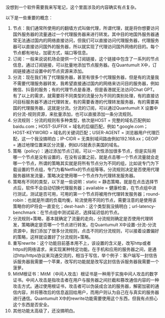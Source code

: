 没想到一个软件需要我来写笔记，这个里面涉及的内容确实有点复杂。

以下是一些重要的概念：
1. 节点：我们通常所使用的的翻墙方式叫做代理，所谓代理，就是将你想要访问国外服务器的流量通过一个代理服务器来进行转发。其中目的地国外服务器通常无法通过国内的网络直接访问，但我们可以直接访问代理服务器，代理服务器可以直接访问国外的服务器，所以就实现了代理访问国外网络的目的。每个节点都有地址，加密方式，端口等信息。
2. 订阅：一般来说说机场会提供一个订阅链接，这个链接中包含了一系列的节点信息，通过订阅链接，可以批量地添加节点服务器。在Quantumult X中，订阅链接通过设置中的节点资源来添加。
3. 分流：现在我们有了代理服务器，甚至有很多个代理服务器，但是有的流量我不需要代理服务器转发，我希望直接通过国内的网络来访问目的服务器，例如微信、抖音的服务；有的代理节点是香港，但是香港就无法访问Chat GPT。有了以上的需求，就需要将不同类型的流量分为不同的类别处理，有的直接访问目标服务器不通过代理转发，有的需要香港的代理转发服务器，有的需要美国的代理服务器，这就是分流。分流的订阅，可以通过Quantumult X 设置中的分流-规则资源，来批量添加，也可以直接添加一条分流规则。
4. 分流规则：分流的规则有多种类型，依次是HOST = 完整的域名匹配例如 baidu.com；HOST-SUFFIX = 域名的后缀匹配，例如 *.google.com；HOST-KEYWORD = 域名的关键词匹配；USER-AGENT = 浏览器用户代理匹配，这一个我没搞明白；IP-CIDR = 无类别域间路由例如192.168.xx；GEOIP = 通过地理位置来区分流量，例如US就表示美国的域名。
5. 策略（policy）：通过添加节点订阅，可以一次性添加很多节点，但是实际用哪一个节点是没有设置的，在没有设置之前，就是点击哪一个节点流量就会走哪一个节点，所谓的策略其实就是将所有节点分为不同的组，比如说专门为下载设置的节点组，专门为看Netflix的节点组等等。分流规则决定是否使用代理服务器转发流量，策略决定使用哪一个节点作为代理转发服务器。
6. 策略有不同的类型，以下是一些说明：static = 静态策略，就是在点击选择节点后，软件不会自动切换代理服务器；available = 健康检查，在节点组中进行测试，测试是否可用，可用的第一个节点将被用作代理转发服务器；round-robin：也就是所谓的负载均衡，轮流使用不同的节点，需要注意的是使用该策略你的IP将会一直变化；dest-hash：这个类型我没搞明白；url-latency-benchmark：在节点组中测试延迟，选择延迟低的节点。
7. 分流规则+策略，基本就确定了流量的走向，分流规则确定是否使用代理转发，策略确定是否哪一个节点进行转发。在Quantumult X中设置-分流-分流资源中，我们添加了很多分流规则，点击不同的分流规则，可以接着设置偏好的策略，这样就设置好了分流规则+策略。
8. 重写rewrite：这个功能目前基本用不上，该设置的含义是，改写http或者https的网络请求，来实现某种特定功能。在手机和应用的服务器之间，是通过http/https协议来沟通交流的，相当于写信，举个例子：客户端写一封信告诉服务器我需要一个苹果，改写的功能就是改写这封信告诉服务器我需要一个菠萝。
9. MitM根证书：MitM（中间人攻击）根证书是一种用于实施中间人攻击的数字证书。中间人攻击是指攻击者在用户与服务器之间拦截和篡改通信内容的一种攻击方式。通过使用根证书，攻击者可以伪装成合法的服务器，解密加密的通信内容，并将篡改后的信息返回给用户，而用户则认为自己在与真实的服务器进行通信。Quantumult X中的rewrite功能需要使用这个东西，但我有点担心这个东西是否安全。
10. 其他功能太高级了，还没搞明白。
